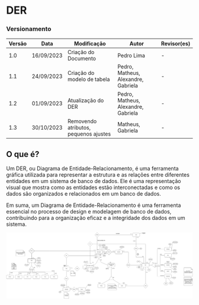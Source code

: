 # DER

### Versionamento

| Versão | Data       | Modificação                 | Autor                               | Revisor(es) |
| ------ | ---------- | --------------------------- | ----------------------------------- | ----------- |
| 1.0    | 16/09/2023 | Criação do Documento        | Pedro Lima                          | -           |
| 1.1    | 24/09/2023 | Criação do modelo de tabela | Pedro, Matheus, Alexandre, Gabriela | -           |
| 1.2    | 01/09/2023 | Atualização do DER          | Pedro, Matheus, Alexandre, Gabriela | -           |
| 1.3    | 30/10/2023 | Removendo atributos, pequenos ajustes          | Matheus, Gabriela | -           |

## O que é?

Um DER, ou Diagrama de Entidade-Relacionamento, é uma ferramenta gráfica utilizada para representar a estrutura e as relações entre diferentes entidades em um sistema de banco de dados. Ele é uma representação visual que mostra como as entidades estão interconectadas e como os dados são organizados e relacionados em um banco de dados.

Em suma, um Diagrama de Entidade-Relacionamento é uma ferramenta essencial no processo de design e modelagem de banco de dados, contribuindo para a organização eficaz e a integridade dos dados em um sistema.

![DER v1.2](./assets/DiagramaEntidadeRelacionamento.drawio.png)
